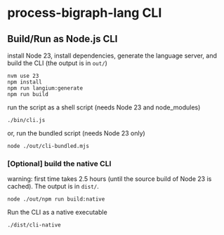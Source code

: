 # process-bigraph-lang CLI

## Build/Run as Node.js CLI

install Node 23, install dependencies, generate the language server, and build the CLI (the output is in `out/`)

```shell
nvm use 23
npm install
npm run langium:generate
npm run build
```

run the script as a shell script (needs Node 23 and node_modules)

```shell
./bin/cli.js
```

or, run the bundled script (needs Node 23 only)

```shell
node ./out/cli-bundled.mjs
```

### [Optional] build the native CLI

warning: first time takes 2.5 hours (until the source build of Node 23 is cached). The output is in `dist/`.

```shell
node ./out/npm run build:native
```

Run the CLI as a native executable

```shell
./dist/cli-native
```
